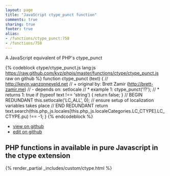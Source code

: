 ```yaml
---
layout: page
title: "JavaScript ctype_punct function"
comments: true
sharing: true
footer: true
alias:
- /functions/ctype_punct:758
- /functions/758
---
```

<!-- Generated by Rakefile:build -->
A JavaScript equivalent of PHP's ctype_punct

{% codeblock ctype/ctype_punct.js lang:js https://raw.github.com/kvz/phpjs/master/functions/ctype/ctype_punct.js raw on github %}
function ctype_punct (text) {
    // http://kevin.vanzonneveld.net
    // +   original by: Brett Zamir (http://brett-zamir.me)
    // -    depends on: setlocale
    // *     example 1: ctype_punct('!?');
    // *     returns 1: true
    if (typeof text !== 'string') {
        return false;
    }
    // BEGIN REDUNDANT
    this.setlocale('LC_ALL', 0); // ensure setup of localization variables takes place
    // END REDUNDANT
    return text.search(this.php_js.locales[this.php_js.localeCategories.LC_CTYPE].LC_CTYPE.pu) !== -1;
}
{% endcodeblock %}

 - [view on github](https://github.com/kvz/phpjs/blob/master/functions/ctype/ctype_punct.js)
 - [edit on github](https://github.com/kvz/phpjs/edit/master/functions/ctype/ctype_punct.js)

## PHP functions in available in pure Javascript in the ctype extension
{% render_partial _includes/custom/ctype.html %}
